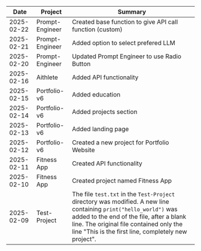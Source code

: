 | Date | Project | Summary |
|---|---|---|
| 2025-02-22 | Prompt-Engineer | Created base function to give API call function (custom) |
| 2025-02-21 | Prompt-Engineer | Added option to select prefered LLM |
| 2025-02-20 | Prompt-Engineer | Updated Prompt Engineer to use Radio Button |
| 2025-02-16 | Aithlete | Added API functionality |
| 2025-02-15 | Portfolio-v6 | Added education |
| 2025-02-14 | Portfolio-v6 | Added projects section |
| 2025-02-13 | Portfolio-v6 | Added landing page |
| 2025-02-12 | Portfolio-v6 | Created a new project for Portfolio Website |
| 2025-02-11 | Fitness App | Created API functionality |
| 2025-02-10 | Fitness App | Created project named Fitness App |
| 2025-02-09 | Test-Project | The file `test.txt` in the `Test-Project` directory was modified.  A new line containing `print("hello_world")` was added to the end of the file, after a blank line. The original file contained only the line "This is the first line, completely new project". |
